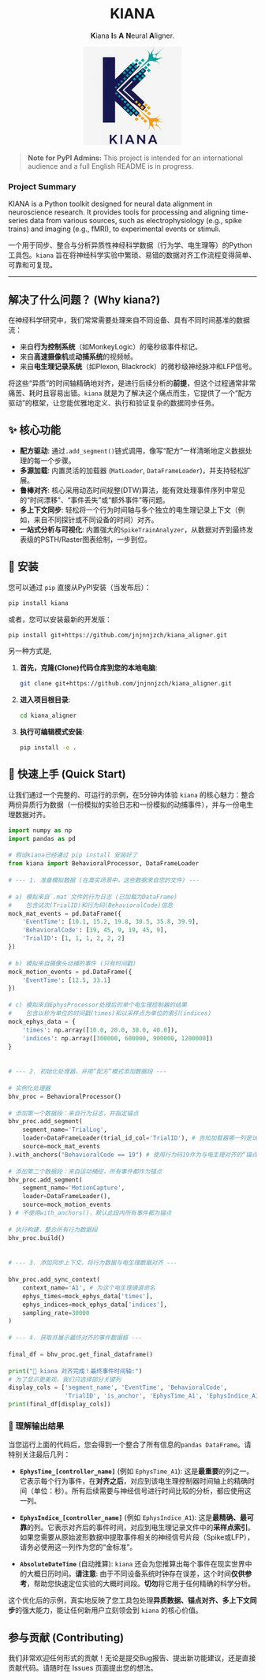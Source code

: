 <h1 align="center">KIANA</h1>

<p align="center">
  <strong>K</strong>iana <strong>I</strong>s <strong>A</strong> <strong>N</strong>eural <strong>A</strong>ligner.
</p>

<p align="center">
  <img src="assets/Kiana_logo.png" alt="Kiana Logo" width="200">
</p>

> **Note for PyPI Admins:** This project is intended for an international audience and a full English README is in progress.

### Project Summary
KIANA is a Python toolkit designed for neural data alignment in neuroscience research. It provides tools for processing and aligning time-series data from various sources, such as electrophysiology (e.g., spike trains) and imaging (e.g., fMRI), to experimental events or stimuli.


一个用于同步、整合与分析异质性神经科学数据（行为学、电生理等）的Python工具包。`kiana` 旨在将神经科学实验中繁琐、易错的数据对齐工作流程变得简单、可靠和可复现。

---


## 解决了什么问题？ (Why kiana?)

在神经科学研究中，我们常常需要处理来自不同设备、具有不同时间基准的数据流：
* 来自**行为控制系统**（如MonkeyLogic）的毫秒级事件标记。
* 来自**高速摄像机**或**动捕系统**的视频帧。
* 来自**电生理记录系统**（如Plexon, Blackrock）的微秒级神经脉冲和LFP信号。

将这些“异质”的时间轴精确地对齐，是进行后续分析的**前提**，但这个过程通常非常痛苦、耗时且容易出错。`kiana` 就是为了解决这个痛点而生，它提供了一个“配方驱动”的框架，让您能优雅地定义、执行和验证复杂的数据同步任务。

## ✨ 核心功能

* **配方驱动**: 通过`.add_segment()`链式调用，像写“配方”一样清晰地定义数据处理的每一个步骤。
* **多源加载**: 内置灵活的加载器 (`MatLoader`, `DataFrameLoader`)，并支持轻松扩展。
* **鲁棒对齐**: 核心采用动态时间规整(DTW)算法，能有效处理事件序列中常见的“时间漂移”、“事件丢失”或“额外事件”等问题。
* **多上下文同步**: 轻松将一个行为时间轴与多个独立的电生理记录上下文（例如，来自不同探针或不同设备的时间）对齐。
* **一站式分析与可视化**: 内置强大的`SpikeTrainAnalyzer`，从数据对齐到最终发表级的PSTH/Raster图表绘制，一步到位。

## 🚀 安装

您可以通过 `pip` 直接从PyPI安装（当发布后）：
```bash
pip install kiana
```

或者，您可以安装最新的开发版：
```bash
pip install git+https://github.com/jnjnnjzch/kiana_aligner.git
```

另一种方式是,
1.  **首先，克隆(Clone)代码仓库到您的本地电脑**:
    ```bash
    git clone git+https://github.com/jnjnnjzch/kiana_aligner.git
    ```

2.  **进入项目根目录**:
    ```bash
    cd kiana_aligner
    ```

3.  **执行可编辑模式安装**:
    ```bash
    pip install -e .
    ```


## 🚀 快速上手 (Quick Start)

让我们通过一个完整的、可运行的示例，在5分钟内体验 `kiana` 的核心魅力：整合两份异质行为数据（一份模拟的实验日志和一份模拟的动捕事件），并与一份电生理数据对齐。

```python
import numpy as np
import pandas as pd

# 假设kiana已经通过 pip install 安装好了
from kiana import BehavioralProcessor, DataFrameLoader 

# --- 1. 准备模拟数据 (在真实场景中，这些数据来自您的文件) ---

# a) 模拟来自`.mat`文件的行为日志 (已加载为DataFrame)
#    包含试次(TrialID)和行为码(BehavioralCode)信息
mock_mat_events = pd.DataFrame({
    'EventTime': [10.1, 15.2, 19.8, 30.5, 35.8, 39.9],
    'BehavioralCode': [19, 45, 9, 19, 45, 9],
    'TrialID': [1, 1, 1, 2, 2, 2]
})

# b) 模拟来自摄像头动捕的事件 (只有时间戳)
mock_motion_events = pd.DataFrame({
    'EventTime': [12.5, 33.1]
})

# c) 模拟来自EphysProcessor处理后的单个电生理控制器的结果
#    包含以秒为单位的时间戳(times)和以采样点为单位的索引(indices)
mock_ephys_data = {
    'times': np.array([10.0, 20.0, 30.0, 40.0]),
    'indices': np.array([300000, 600000, 900000, 1200000])
}


# --- 2. 初始化处理器，并用“配方”模式添加数据段 ---

# 实例化处理器
bhv_proc = BehavioralProcessor()

# 添加第一个数据段：来自行为日志，并指定锚点
bhv_proc.add_segment(
    segment_name='TrialLog',
    loader=DataFrameLoader(trial_id_col='TrialID'), # 告知加载器哪一列是试次ID
    source=mock_mat_events
).with_anchors("BehavioralCode == 19") # 使用行为码19作为与电生理对齐的“锚点”

# 添加第二个数据段：来自运动捕捉，所有事件都作为锚点
bhv_proc.add_segment(
    segment_name='MotionCapture',
    loader=DataFrameLoader(),
    source=mock_motion_events
) # 不使用with_anchors()，默认此段内所有事件都为锚点

# 执行构建，整合所有行为数据段
bhv_proc.build()


# --- 3. 添加同步上下文，将行为数据与电生理数据对齐 ---

bhv_proc.add_sync_context(
    context_name='A1', # 为这个电生理通道命名
    ephys_times=mock_ephys_data['times'],
    ephys_indices=mock_ephys_data['indices'],
    sampling_rate=30000
)

# --- 4. 获取并展示最终对齐的事件数据框 ---

final_df = bhv_proc.get_final_dataframe()

print("🎉 kiana 对齐完成！最终事件时间轴:")
# 为了显示更美观，我们只选择部分关键列
display_cols = ['segment_name', 'EventTime', 'BehavioralCode', 
                'TrialID', 'is_anchor', 'EphysTime_A1', 'EphysIndice_A1']
print(final_df[display_cols])
```

### 📖 理解输出结果

当您运行上面的代码后，您会得到一个整合了所有信息的`pandas DataFrame`。请特别关注最后几列：

* **`EphysTime_[controller_name]`** (例如 `EphysTime_A1`):
    这是**最重要**的列之一。它表示每个行为事件，在**对齐之后**，对应到该电生理控制器时间轴上的精确时间（单位：秒）。所有后续需要与神经信号进行时间比较的分析，都应使用这一列。

* **`EphysIndice_[controller_name]`** (例如 `EphysIndice_A1`):
    这是**最精确、最可靠**的列。它表示对齐后的事件时间，对应到电生理记录文件中的**采样点索引**。如果您需要从原始波形数据中提取事件相关的神经信号片段（Spike或LFP），请务必使用这一列作为您的“金标准”。

* **`AbsoluteDateTime`** (自动推算):
    `kiana` 还会为您推算出每个事件在现实世界中的大概日历时间。**请注意**: 由于不同设备系统时钟存在误差，这个时间**仅供参考**，帮助您快速定位实验的大概时间段。**切勿**将它用于任何精确的科学分析。

这个优化后的示例，真实地反映了您工具包处理**异质数据、锚点对齐、多上下文同步**的强大能力，能让任何新用户立刻领会到 `kiana` 的核心价值。

## 参与贡献 (Contributing)

我们非常欢迎任何形式的贡献！无论是提交Bug报告、提出新功能建议，还是直接贡献代码。请随时在 Issues 页面提出您的想法。
